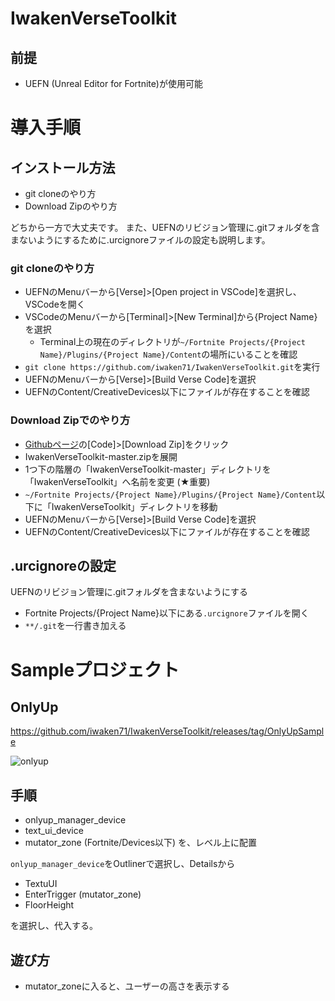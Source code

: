 # IwakenVerseToolkit

## 前提
- UEFN (Unreal Editor for Fortnite)が使用可能

# 導入手順

## インストール方法

- git cloneのやり方
- Download Zipのやり方

どちから一方で大丈夫です。
また、UEFNのリビジョン管理に.gitフォルダを含まないようにするために.urcignoreファイルの設定も説明します。

### git cloneのやり方
- UEFNのMenuバーから[Verse]>[Open project in VSCode]を選択し、VSCodeを開く
- VSCodeのMenuバーから[Terminal]>[New Terminal]から{Project Name}を選択
  - Terminal上の現在のディレクトリが`~/Fortnite Projects/{Project Name}/Plugins/{Project Name}/Content`の場所にいることを確認
- `git clone https://github.com/iwaken71/IwakenVerseToolkit.git`を実行
- UEFNのMenuバーから[Verse]>[Build Verse Code]を選択
- UEFNのContent/CreativeDevices以下にファイルが存在することを確認
### Download Zipでのやり方

- [Githubページ](https://github.com/iwaken71/IwakenVerseToolkit/)の[Code]>[Download Zip]をクリック
- IwakenVerseToolkit-master.zipを展開
- 1つ下の階層の「IwakenVerseToolkit-master」ディレクトリを「IwakenVerseToolkit」へ名前を変更 (★重要)
- `~/Fortnite Projects/{Project Name}/Plugins/{Project Name}/Content`以下に「IwakenVerseToolkit」ディレクトリを移動
- UEFNのMenuバーから[Verse]>[Build Verse Code]を選択
- UEFNのContent/CreativeDevices以下にファイルが存在することを確認

## .urcignoreの設定
UEFNのリビジョン管理に.gitフォルダを含まないようにする

- Fortnite Projects/{Project Name}以下にある`.urcignore`ファイルを開く
- `**/.git`を一行書き加える

# Sampleプロジェクト
## OnlyUp

https://github.com/iwaken71/IwakenVerseToolkit/releases/tag/OnlyUpSample

![onlyup](https://github.com/iwaken71/IwakenVerseToolkit/assets/10010842/1070509c-f14c-4849-9d52-342b1e4fe239)

## 手順

- onlyup_manager_device
- text_ui_device
- mutator_zone (Fortnite/Devices以下)
を、レベル上に配置

`onlyup_manager_device`をOutlinerで選択し、Detailsから

- TextuUI
- EnterTrigger (mutator_zone)
- FloorHeight

を選択し、代入する。

## 遊び方

- mutator_zoneに入ると、ユーザーの高さを表示する

